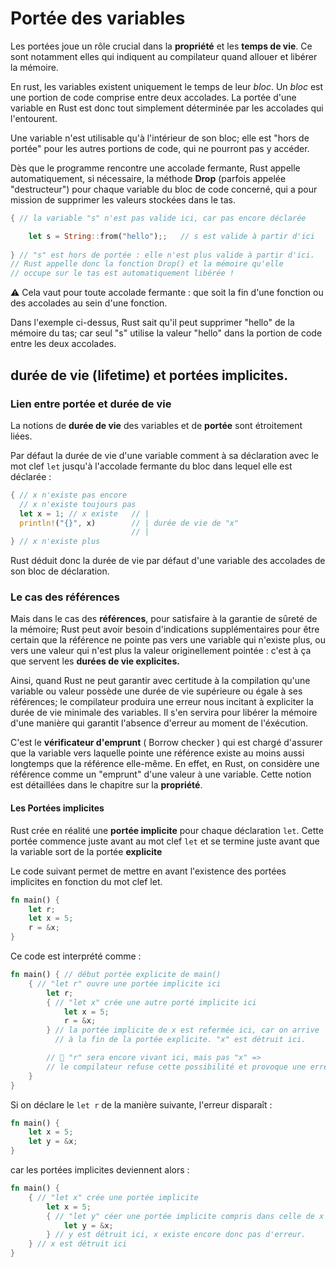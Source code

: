 
# Portée des variables

Les portées joue un rôle crucial dans la **propriété** et les **temps de vie**. Ce sont notamment elles qui indiquent au compilateur quand allouer et libérer la mémoire.

En rust, les variables existent uniquement le temps de leur *bloc*. Un *bloc* est une portion de code comprise entre deux accolades. La portée d'une variable en Rust est donc tout simplement déterminée par les accolades qui l'entourent. 

Une variable n'est utilisable qu'à l'intérieur de son bloc; elle est "hors de portée" pour les autres portions de code, qui ne pourront pas y accéder.

Dès que le programme rencontre une accolade fermante, Rust appelle automatiquement, si nécessaire, la méthode **Drop** (parfois appelée "destructeur") pour chaque variable du bloc de code concerné, qui a pour mission de supprimer les valeurs stockées dans le tas.

```rust
{ // la variable "s" n'est pas valide ici, car pas encore déclarée

    let s = String::from("hello");;   // s est valide à partir d'ici
    
} // "s" est hors de portée : elle n'est plus valide à partir d'ici. 
// Rust appelle donc la fonction Drop() et la mémoire qu'elle 
// occupe sur le tas est automatiquement libérée !
```

⚠️ Cela vaut pour toute accolade fermante : que soit la fin d'une fonction ou des accolades au sein d'une fonction.

Dans l'exemple ci-dessus, Rust sait qu'il peut supprimer "hello" de la mémoire du tas; car seul "s" utilise la valeur "hello" dans la portion de code entre les deux accolades. 


## durée de vie (lifetime) et portées implicites.

### Lien entre portée et durée de vie

La notions de **durée de vie** des variables et de **portée** sont étroitement liées.

Par défaut la durée de vie d'une variable comment à sa déclaration avec le mot clef `let`  jusqu'à l'accolade fermante du bloc dans lequel elle est déclarée :

```rust
{ // x n'existe pas encore 
  // x n'existe toujours pas
  let x = 1; // x existe   // | 
  println!("{}", x)        // | durée de vie de "x"
                           // |
} // x n'existe plus       
```

Rust déduit donc la durée de vie par défaut d'une variable des accolades de son bloc de déclaration.

### Le cas des références

Mais dans le cas des **références**, pour satisfaire à la garantie de sûreté de la mémoire; Rust peut avoir besoin d'indications supplémentaires pour être certain que la référence ne pointe pas vers une variable qui n'existe plus, ou vers une valeur qui n'est plus la valeur originellement pointée : c'est à ça que servent les **durées de vie explicites.**

Ainsi, quand Rust ne peut garantir avec certitude à la compilation qu'une variable ou valeur possède une durée de vie supérieure ou égale à ses références; le compilateur produira une erreur nous incitant à expliciter la durée de vie minimale des variables. Il s'en servira pour libérer la mémoire d'une manière qui garantit l'absence d'erreur au moment de l'éxécution.

C'est le **vérificateur d'emprunt** ( Borrow checker ) qui est chargé d'assurer que la variable vers laquelle pointe une référence existe au moins aussi longtemps que la référence elle-même. En effet, en Rust, on considère une référence comme un "emprunt" d'une valeur à une variable. Cette notion est détaillées dans le chapitre sur la **propriété**.

#### Les Portées implicites

Rust crée en réalité une **portée implicite** pour chaque déclaration `let`. Cette portée commence juste avant au mot clef `let` et se termine juste avant que la variable sort de la portée **explicite**

Le code suivant permet de mettre en avant l'existence des portées implicites en fonction du mot clef let. 

```rust
fn main() {
    let r;
    let x = 5;
    r = &x;
}
```

Ce code est interprété comme :

```rust
fn main() { // début portée explicite de main()
    { // "let r" ouvre une portée implicite ici
        let r;
        { // "let x" crée une autre porté implicite ici
            let x = 5;
            r = &x;
        } // la portée implicite de x est refermée ici, car on arrive
          // à la fin de la portée explicite. "x" est détruit ici.

        // 🚨 "r" sera encore vivant ici, mais pas "x" =>         
        // le compilateur refuse cette possibilité et provoque une erreur.
    } 
}
```

Si on déclare le `let r` de la manière suivante, l'erreur disparaît :

```rust
fn main() {
    let x = 5;
    let y = &x;
}
```

car les portées implicites deviennent alors  :

```rust
fn main() {
    { // "let x" crée une portée implicite
        let x = 5;
        { // "let y" céer une portée implicite compris dans celle de x
            let y = &x;
        } // y est détruit ici, x existe encore donc pas d'erreur.
    } // x est détruit ici
}

```
